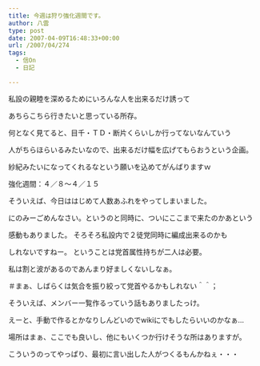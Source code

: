 ```yaml
---
title: 今週は狩り強化週間です。
author: 八雲
type: post
date: 2007-04-09T16:48:33+00:00
url: /2007/04/274
tags:
  - 信On
  - 日記

---
```

私設の親睦を深めるためにいろんな人を出来るだけ誘って
  
あちらこちら行きたいと思っている所存。
  
何となく見てると、目千・ＴＤ・断片くらいしか行ってないなんていう
  
人がちらほらいるみたいなので、出来るだけ幅を広げてもらおうという企画。
  
紗紀みたいになってくれるなという願いを込めてがんばりますｗ

強化週間：４／８～４／１５

そういえば、今日ははじめて人数あふれをやってしまいました。
  
にのみーごめんなさい。というのと同時に、ついにここまで来たのかあという
  
感動もありました。 そろそろ私設内で２徒党同時に編成出来るのかも
  
しれないですねー。 ということは党首属性持ちが二人は必要。
  
私は割と波があるのであんまり好ましくないしなぁ。
  
＃まぁ、しばらくは気合を振り絞って党首やるかもしれない＾＾；

そういえば、メンバー一覧作るっていう話もありましたっけ。
  
えーと、手動で作るとかなりしんどいのでwikiにでもしたらいいのかなぁ…
  
場所はまぁ、ここでも良いし、他にもいくつか行けそうな所はありますが。
  
こういうのってやっぱり、最初に言い出した人がつくるもんかねぇ・・・
